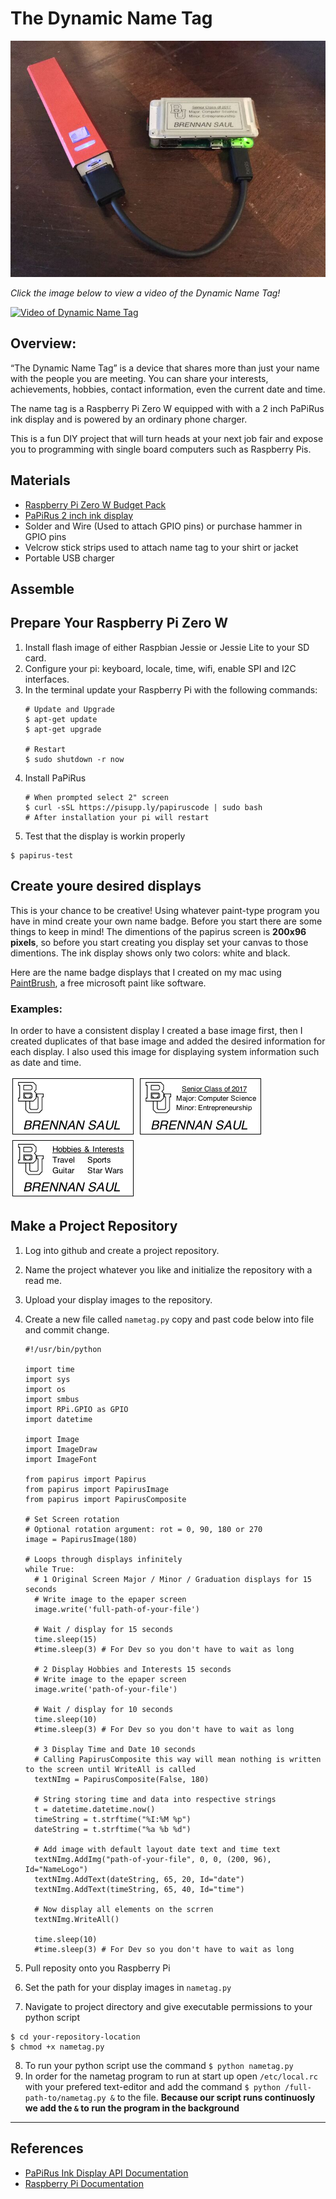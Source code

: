 # The Dynamic Name Tag 

![Photo of name tag did not load](https://github.com/brennansaul/nameTag/blob/master/Photo%20Oct%2006%2C%201%2020%2047%20AM_preview.jpeg)

*Click the image below to view a video of the Dynamic Name Tag!*

[![Video of Dynamic Name Tag](https://img.youtube.com/vi/lex6oVufuSE/2.jpg)](https://youtu.be/lex6oVufuSE)


## Overview:

“The Dynamic Name Tag” is a device that shares more than just your name with the people you are meeting. You can share your interests, achievements, hobbies, contact information, even the current date and time. 

The name tag is a Raspberry Pi Zero W equipped with with a 2 inch PaPiRus ink display and is powered by an ordinary phone charger. 

This is a fun DIY project that will turn heads at your next job fair and  expose you to programming with single board computers such as Raspberry Pis.  



## Materials
- [Raspberry Pi Zero W Budget Pack](https://www.adafruit.com/product/3400)
- [PaPiRus 2 inch ink display](https://www.adafruit.com/product/3335)
- Solder and Wire (Used to attach GPIO pins) or purchase hammer in GPIO pins
- Velcrow stick strips used to attach name tag to your shirt or jacket
- Portable USB charger

## Assemble 

## Prepare Your Raspberry Pi Zero W
1. Install flash image of either Raspbian Jessie or Jessie Lite to your SD card.
2. Configure your pi: keyboard, locale, time, wifi, enable SPI and I2C interfaces.
3. In the terminal update your Raspberry Pi with the following commands:
    ```
    # Update and Upgrade
    $ apt-get update
    $ apt-get upgrade

    # Restart
    $ sudo shutdown -r now
    ```
4. Install PaPiRus 
    ```
    # When prompted select 2" screen 
    $ curl -sSL https://pisupp.ly/papiruscode | sudo bash
    # After installation your pi will restart
    ```
5. Test that the display is workin properly 
  ```
  $ papirus-test
  ```

## Create youre desired displays
This is your chance to be creative! Using whatever paint-type program you have in mind create your own name badge. 
Before you start there are some things to keep in mind! The dimentions of the papirus screen is **200x96 pixels**, so before you start creating you display set your canvas to those dimentions. The ink display shows only two colors: white and black. 

Here are the name badge displays that I created on my mac using [PaintBrush](https://paintbrush.sourceforge.io/), a free microsoft paint like software.

### Examples:
In order to have a consistent display I created a base image first, then I created duplicates of that base image and added the desired information for each display. I also used this image for displaying system information such as date and time.  

![Base name tag picture not found!](https://github.com/brennansaul/nameTag/blob/master/Basenametagbox.png)
![Base name tag picture not found!](https://github.com/brennansaul/nameTag/blob/master/nametagmajorbox.png)  
![Base name tag picture not found!](https://github.com/brennansaul/nameTag/blob/master/factsnametagbox.png)

## Make a Project Repository
1. Log into github and create a project repository. 
2. Name the project whatever you like and initialize the repository with a read me.
3. Upload your display images to the repository.
4. Create a new file called `nametag.py` copy and past code below into file and commit change.
    
    ``` 
    #!/usr/bin/python

    import time
    import sys 
    import os
    import smbus
    import RPi.GPIO as GPIO
    import datetime

    import Image
    import ImageDraw
    import ImageFont

    from papirus import Papirus
    from papirus import PapirusImage
    from papirus import PapirusComposite

    # Set Screen rotation
    # Optional rotation argument: rot = 0, 90, 180 or 270
    image = PapirusImage(180)
    
    # Loops through displays infinitely
    while True:
      # 1 Original Screen Major / Minor / Graduation displays for 15 seconds
      # Write image to the epaper screen
      image.write('full-path-of-your-file')

      # Wait / display for 15 seconds
      time.sleep(15)
      #time.sleep(3) # For Dev so you don't have to wait as long 

      # 2 Display Hobbies and Interests 15 seconds
      # Write image to the epaper screen
      image.write('path-of-your-file')

      # Wait / display for 10 seconds
      time.sleep(10)
      #time.sleep(3) # For Dev so you don't have to wait as long 

      # 3 Display Time and Date 10 seconds 
      # Calling PapirusComposite this way will mean nothing is written to the screen until WriteAll is called
      textNImg = PapirusComposite(False, 180)

      # String storing time and data into respective strings
      t = datetime.datetime.now()
      timeString = t.strftime("%I:%M %p")
      dateString = t.strftime("%a %b %d")

      # Add image with default layout date text and time text
      textNImg.AddImg("path-of-your-file", 0, 0, (200, 96), Id="NameLogo")
      textNImg.AddText(dateString, 65, 20, Id="date")
      textNImg.AddText(timeString, 65, 40, Id="time")

      # Now display all elements on the scrren
      textNImg.WriteAll()

      time.sleep(10)
      #time.sleep(3) # For Dev so you don't have to wait as long 
      ```
  
5. Pull reposity onto you Raspberry Pi
6. Set the path for your display images in `nametag.py`
7. Navigate to project directory and give executable permissions to your python script 
  
  ```
  $ cd your-repository-location
  $ chmod +x nametag.py
  ```
  
8. To run your python script use the command `$ python nametag.py`
9. In order for the nametag program to run at start up open `/etc/local.rc` with your prefered text-editor and add the command `$ python /full-path-to/nametag.py &` to the file. **Because our script runs continuosly we add the `&` to run the program in the background**

<hr>

## References 
- [PaPiRus Ink Display API Documentation](https://github.com/PiSupply/PaPiRus)
- [Raspberry Pi Documentation](https://www.raspberrypi.org/documentation/linux/usage/rc-local.md)
